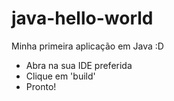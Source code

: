 # java-hello-world

Minha primeira aplicação em Java :D

- Abra na sua IDE preferida
- Clique em 'build'
- Pronto!
